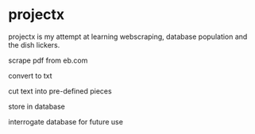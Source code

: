# projectx

projectx is my attempt at learning webscraping, database population and the dish lickers.

scrape pdf from eb.com

convert to txt

cut text into pre-defined pieces

store in database

interrogate database for future use